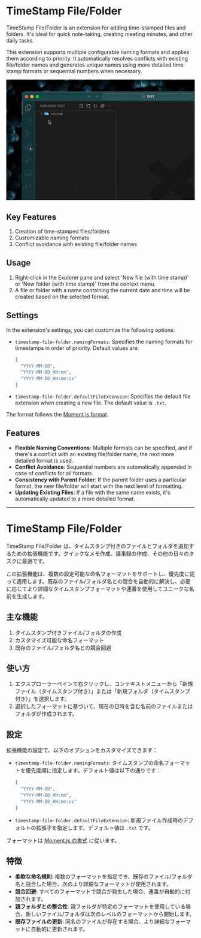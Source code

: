 # TimeStamp File/Folder

TimeStamp File/Folder is an extension for adding time-stamped files and folders. It's ideal for quick note-taking, creating meeting minutes, and other daily tasks.

This extension supports multiple configurable naming formats and applies them according to priority. It automatically resolves conflicts with existing file/folder names and generates unique names using more detailed time stamp formats or sequential numbers when necessary.

![Capture](https://raw.githubusercontent.com/2001Y/VSCode-Extension/main/timestamp-file-folder/capture.gif)

## Key Features

1. Creation of time-stamped files/folders
2. Customizable naming formats
3. Conflict avoidance with existing file/folder names

## Usage

1. Right-click in the Explorer pane and select 'New file (with time stamp)' or 'New folder (with time stamp)' from the context menu.
2. A file or folder with a name containing the current date and time will be created based on the selected format.

## Settings

In the extension's settings, you can customize the following options:

- `timestamp-file-folder.namingFormats`: Specifies the naming formats for timestamps in order of priority. Default values are:
  ```json
  [
    "YYYY-MM-DD",
    "YYYY-MM-DD_HH:mm",
    "YYYY-MM-DD_HH:mm:ss"
  ]
  ```

- `timestamp-file-folder.defaultFileExtension`: Specifies the default file extension when creating a new file. The default value is `.txt`.

The format follows the [Moment.js format](https://momentjs.com/docs/#/displaying/format/).

## Features

- **Flexible Naming Conventions**: Multiple formats can be specified, and if there's a conflict with an existing file/folder name, the next more detailed format is used.
- **Conflict Avoidance**: Sequential numbers are automatically appended in case of conflicts for all formats.
- **Consistency with Parent Folder**: If the parent folder uses a particular format, the new file/folder will start with the next level of formatting.
- **Updating Existing Files**: If a file with the same name exists, it's automatically updated to a more detailed format.

----

# TimeStamp File/Folder

TimeStamp File/Folder は、タイムスタンプ付きのファイルとフォルダを追加するための拡張機能です。クイックなメモ作成、議事録の作成、その他の日々のタスクに最適です。

この拡張機能は、複数の設定可能な命名フォーマットをサポートし、優先度に従って適用します。既存のファイル/フォルダ名との競合を自動的に解決し、必要に応じてより詳細なタイムスタンプフォーマットや連番を使用してユニークな名前を生成します。

## 主な機能

1. タイムスタンプ付きファイル/フォルダの作成
2. カスタマイズ可能な命名フォーマット
3. 既存のファイル/フォルダ名との競合回避

## 使い方

1. エクスプローラーペインで右クリックし、コンテキストメニューから「新規ファイル（タイムスタンプ付き）」または「新規フォルダ（タイムスタンプ付き）」を選択します。
2. 選択したフォーマットに基づいて、現在の日時を含む名前のファイルまたはフォルダが作成されます。

## 設定

拡張機能の設定で、以下のオプションをカスタマイズできます：

- `timestamp-file-folder.namingFormats`: タイムスタンプの命名フォーマットを優先度順に指定します。デフォルト値は以下の通りです：
  ```json
  [
    "YYYY-MM-DD",
    "YYYY-MM-DD_HH:mm",
    "YYYY-MM-DD_HH:mm:ss"
  ]
  ```

- `timestamp-file-folder.defaultFileExtension`: 新規ファイル作成時のデフォルトの拡張子を指定します。デフォルト値は `.txt` です。

フォーマットは [Moment.js の書式](https://momentjs.com/docs/#/displaying/format/) に従います。

## 特徴

- **柔軟な命名規則**: 複数のフォーマットを指定でき、既存のファイル/フォルダ名と競合した場合、次のより詳細なフォーマットが使用されます。
- **競合回避**: すべてのフォーマットで競合が発生した場合、連番が自動的に付加されます。
- **親フォルダとの整合性**: 親フォルダが特定のフォーマットを使用している場合、新しいファイル/フォルダは次のレベルのフォーマットから開始します。
- **既存ファイルの更新**: 同名のファイルが存在する場合、より詳細なフォーマットに自動的に更新されます。